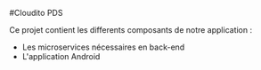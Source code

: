 #Cloudito PDS

Ce projet contient les differents composants de notre application :
- Les microservices nécessaires en back-end
- L'application Android 